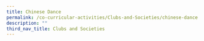 ```yaml
---
title: Chinese Dance
permalink: /co-curricular-activities/Clubs-and-Societies/chinese-dance
description: ""
third_nav_title: Clubs and Societies
---
```

